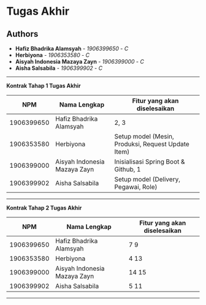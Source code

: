 # Tugas Akhir
## Authors
* **Hafiz Bhadrika Alamsyah** - *1906399650* - *C*
* **Herbiyona** - *1906353580* - *C*
* **Aisyah Indonesia Mazaya Zayn** - *1906399000* - *C*
* **Aisha Salsabila** - *1906399902* - *C*

---
**Kontrak Tahap 1 Tugas Akhir**

| NPM | Nama Lengkap | Fitur yang akan diselesaikan  |
| ----------| --- | ---------- | 
| 1906399650 | Hafiz Bhadrika Alamsyah | 2, 3 |
| 1906353580 | Herbiyona | Setup model (Mesin, Produksi, Request Update Item) |
| 1906399000 | Aisyah Indonesia Mazaya Zayn | Inisialisasi Spring Boot & Github, 1 |
| 1906399902 | Aisha Salsabila | Setup model (Delivery, Pegawai, Role) |
---
**Kontrak Tahap 2 Tugas Akhir**

| NPM | Nama Lengkap | Fitur yang akan diselesaikan  |
| ----------| --- | ---------- | 
| 1906399650 | Hafiz Bhadrika Alamsyah | 7 9 |
| 1906353580 | Herbiyona | 4 13 |
| 1906399000 | Aisyah Indonesia Mazaya Zayn | 14 15 |
| 1906399902 | Aisha Salsabila | 5 11 |
---